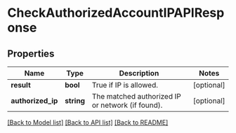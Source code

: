# CheckAuthorizedAccountIPAPIResponse

## Properties
Name | Type | Description | Notes
------------ | ------------- | ------------- | -------------
**result** | **bool** | True if IP is allowed. | [optional] 
**authorized_ip** | **string** | The matched authorized IP or network (if found). | [optional] 

[[Back to Model list]](../README.md#documentation-for-models) [[Back to API list]](../README.md#documentation-for-api-endpoints) [[Back to README]](../README.md)


